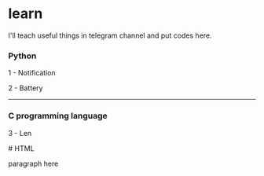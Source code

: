 # learn

I'll teach useful things in telegram channel and put codes here.

<h3>Python</h3>
<p>1 - Notification</p>
<p>2 - Battery</p>

<hr>

<h3>C programming language</h3>
<p>3 - Len</p>
 # HTML 
 
 paragraph here
